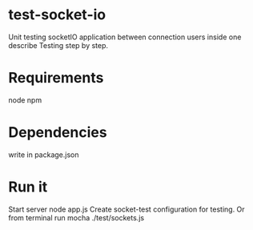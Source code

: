 # test-socket-io
Unit testing socketIO application between connection users inside one describe
Testing step by step.

# Requirements
node npm

# Dependencies
write in package.json

# Run it
Start server node app.js
Create socket-test configuration for testing. Or from terminal run mocha ./test/sockets.js

